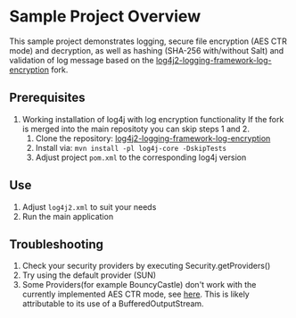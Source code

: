# Sample Project Overview

This sample project demonstrates logging, secure file encryption (AES CTR mode) and decryption, as well as hashing (SHA-256 with/without Salt) and validation of log message based on the [log4j2-logging-framework-log-encryption](https://github.com/thomas-kh-tran/logging-log4j2-log-encryption) fork.

## Prerequisites

1. Working installation of log4j with log encryption functionality
If the fork is merged into the main repositoty you can skip steps 1 and 2.
   1. Clone the repository: [log4j2-logging-framework-log-encryption](https://github.com/thomas-kh-tran/logging-log4j2-log-encryption)
   2. Install via: `mvn install -pl log4j-core -DskipTests`
   3. Adjust project `pom.xml` to the corresponding log4j version

## Use

1. Adjust `log4j2.xml` to suit your needs
2. Run the main application

## Troubleshooting

1. Check your security providers by executing Security.getProviders() 
2. Try using the default provider (SUN)
3. Some Providers(for example BouncyCastle) don't work with the currently implemented AES CTR mode,
 see [here](https://stackoverflow.com/questions/16292694/simulating-a-stream-cipher-with-aes-ctr).
 This is likely attributable to its use of a BufferedOutputStream.
